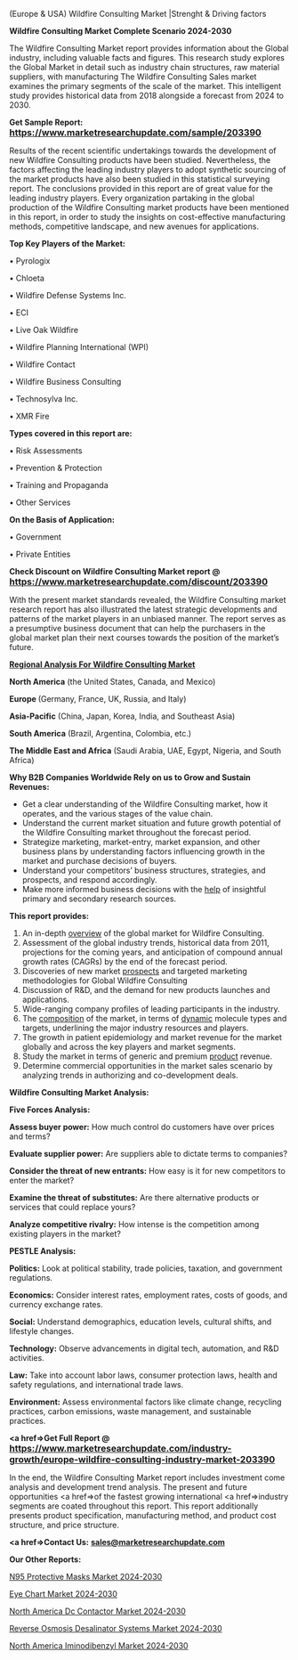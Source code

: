 (Europe & USA) Wildfire Consulting Market |Strenght & Driving factors

<strong>Wildfire Consulting Market Complete Scenario 2024-2030</strong>

The Wildfire Consulting Market report provides information about the Global industry, including valuable facts and figures. This research study explores the Global Market in detail such as industry chain structures, raw material suppliers, with manufacturing The Wildfire Consulting Sales market examines the primary segments of the scale of the market. This intelligent study provides historical data from 2018 alongside a forecast from 2024 to 2030.

<strong>Get Sample Report: <a href=https://www.marketresearchupdate.com/sample/203390><font size=3 color=#0000ff>https://www.marketresearchupdate.com/sample/203390</font></a></strong>

Results of the recent scientific undertakings towards the development of new Wildfire Consulting products have been studied. Nevertheless, the factors affecting the leading industry players to adopt synthetic sourcing of the market products have also been studied in this statistical surveying report. The conclusions provided in this report are of great value for the leading industry players. Every organization partaking in the global production of the Wildfire Consulting market products have been mentioned in this report, in order to study the insights on cost-effective manufacturing methods, competitive landscape, and new avenues for applications.

<strong>Top Key Players of the Market:</strong>

• Pyrologix

• Chloeta

• Wildfire Defense Systems Inc.

• ECI

• Live Oak Wildfire

• Wildfire Planning International (WPI)

• Wildfire Contact

• Wildfire Business Consulting

• Technosylva Inc.

• XMR Fire

<strong>Types covered in this report are: </strong>

• Risk Assessments

• Prevention & Protection

• Training and Propaganda

• Other Services

<strong>On the Basis of Application:</strong>

• Government

• Private Entities

<strong>Check Discount on Wildfire Consulting Market report @ <a href=https://www.marketresearchupdate.com/discount/203390><font size=3 color=#0000ff>https://www.marketresearchupdate.com/discount/203390</font></a></strong>

With the present market standards revealed, the Wildfire Consulting market research report has also illustrated the latest strategic developments and patterns of the market players in an unbiased manner. The report serves as a presumptive business document that can help the purchasers in the global market plan their next courses towards the position of the market’s future.

<strong><u><b>Regional Analysis For Wildfire Consulting Market</b></u></strong>

<strong><b>North America</b></strong> (the United States, Canada, and Mexico)

<strong><b>Europe </b></strong>(Germany, France, UK, Russia, and Italy)

<strong><b>Asia-Pacific</b></strong> (China, Japan, Korea, India, and Southeast Asia)

<strong><b>South America</b></strong> (Brazil, Argentina, Colombia, etc.)

<strong><b>The Middle East and Africa</b></strong> (Saudi Arabia, UAE, Egypt, Nigeria, and South Africa)

<strong>Why B2B Companies Worldwide Rely on us to Grow and Sustain Revenues:</strong>
<ul>
  <li>Get a clear understanding of the Wildfire Consulting market, how it operates, and the various stages of the value chain.</li>
  <li>Understand the current market situation and future growth potential of the Wildfire Consulting market throughout the forecast period.</li>
  <li>Strategize marketing, market-entry, market expansion, and other business plans by understanding factors influencing growth in the market and purchase decisions of buyers.</li>
  <li>Understand your competitors’ business structures, strategies, and prospects, and respond accordingly.</li>
  <li>Make more informed business decisions with the <a href=ASDF991299>help</a> of insightful primary and secondary research sources.</li>
</ul>
<strong>This report provides:</strong>
<ol>
  <li>An in-depth <a href=>overview</a> of the global market for Wildfire Consulting.</li>
  <li>Assessment of the global industry trends, historical data from 2011, projections for the coming years, and anticipation of compound annual growth rates (CAGRs) by the end of the forecast period.</li>
  <li>Discoveries of new market <a href=>prospects</a> and targeted marketing methodologies for Global Wildfire Consulting</li>
  <li>Discussion of R&amp;D, and the demand for new products launches and applications.</li>
  <li>Wide-ranging company profiles of leading participants in the industry.</li>
  <li>The <a href=ASDF881288>composition</a> of the market, in terms of <a href=>dynamic</a> molecule types and targets, underlining the major industry resources and players.</li>
  <li>The growth in patient epidemiology and market revenue for the market globally and across the key players and market segments.</li>
  <li>Study the market in terms of generic and premium <a href=>product</a> revenue.</li>
  <li>Determine commercial opportunities in the market sales scenario by analyzing trends in authorizing and co-development deals.</li>
</ol>

<strong>Wildfire Consulting Market Analysis:</strong>

<strong>Five Forces Analysis:</strong>

<strong>Assess buyer power:</strong> How much control do customers have over prices and terms?

<strong>Evaluate supplier power:</strong> Are suppliers able to dictate terms to companies?

<strong>Consider the threat of new entrants:</strong> How easy is it for new competitors to enter the market?

<strong>Examine the threat of substitutes:</strong> Are there alternative products or services that could replace yours?

<strong>Analyze competitive rivalry:</strong> How intense is the competition among existing players in the market?

<strong>PESTLE Analysis:</strong>

<strong>Politics:</strong> Look at political stability, trade policies, taxation, and government regulations.

<strong>Economics:</strong> Consider interest rates, employment rates, costs of goods, and currency exchange rates.

<strong>Social:</strong> Understand demographics, education levels, cultural shifts, and lifestyle changes.

<strong>Technology:</strong> Observe advancements in digital tech, automation, and R&D activities.

<strong>Law:</strong> Take into account labor laws, consumer protection laws, health and safety regulations, and international trade laws.

<strong>Environment:</strong> Assess environmental factors like climate change, recycling practices, carbon emissions, waste management, and sustainable practices.

<strong><a href=>Get Full Report</a> @ <a href=https://www.marketresearchupdate.com/industry-growth/europe-wildfire-consulting-industry-market-203390><font size=3 color=#0000ff>https://www.marketresearchupdate.com/industry-growth/europe-wildfire-consulting-industry-market-203390</font></a></strong>

In the end, the Wildfire Consulting Market report includes investment come analysis and development trend analysis. The present and future opportunities <a href=>of</a> the fastest growing international <a href=>industry</a> segments are coated throughout this report. This report additionally presents product specification, manufacturing method, and product cost structure, and price structure.

<strong><a href=><strong>Contact Us:</strong></a></strong>
<strong>sales@marketresearchupdate.com</strong>

<strong>Our Other Reports:</strong>

<a href=https://www.linkedin.com/pulse/n95-protective-masks-market-current-business>N95 Protective Masks Market 2024-2030</a>

<a href=https://www.linkedin.com/pulse/eye-chart-market-outlooks-2023-size-players-cost>Eye Chart Market 2024-2030</a>

<a href=https://www.linkedin.com/pulse/north-america-dc-contactor-market-size-scope>North America Dc Contactor Market 2024-2030</a>

<a href=https://www.linkedin.com/pulse/reverse-osmosis-desalinator-systems-market-size-sjyff/>Reverse Osmosis Desalinator Systems Market 2024-2030</a>

<a href=https://www.linkedin.com/pulse/north-america-iminodibenzyl-market-2023-demand-future-qaaof/>North America Iminodibenzyl Market 2024-2030</a>
